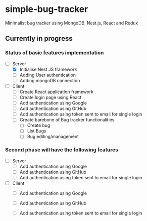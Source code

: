 # simple-bug-tracker
Minimalist bug tracker using MongoDB, Nest.js, React and Redux 

## Currently in progress

### Status of basic features implementation
- [ ] Server
    - [x] Initialise Nest JS framework
    - [ ] Adding User authentication
    - [ ] Adding mongoDB connection
- [ ] Client
    - [ ] Create React application framework
    - [ ] Create login page using React
    - [ ] Add authentication using Google
    - [ ] Add authentication using GitHub
    - [ ] Add authentication using token sent to email for single login
    - [ ] Create barebone of Bug tracker functionalities
        - [ ] Create bug
        - [ ] List Bugs
        - [ ] Bug editing/management 

### Second phase will have the following features
- [ ] Server
    - [ ] Add authentication using Google
    - [ ] Add authentication using GitHub
    - [ ] Add authentication using token sent to email for single login
- [ ] Client
    - [ ] Add authentication using Google
    - [ ] Add authentication using GitHub
    - [ ] Add authentication using token sent to email for single login
     

